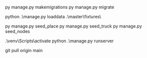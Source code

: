 py manage.py makemigrations
py manage.py migrate

python .\manage.py loaddata .\master\fixtures\
<!-- py manage.py initialize_data -->
py manage.py seed_place
py manage.py seed_truck
py manage.py seed_nodes

<!-- cara run program -->
.\venv\Scripts\activate
python .\manage.py runserver

<!-- cara update ver -->
git pull origin main
